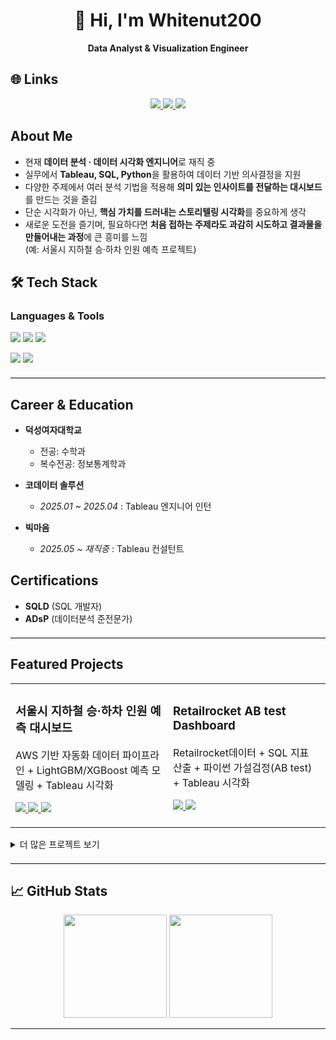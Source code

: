<div align="center">

# 👋 Hi, I'm **Whitenut200**  
**Data Analyst & Visualization Engineer**

</div>

## 🌐 Links
<p align="center">
  <a href="https://whitenut200.github.io/">
    <img src="https://img.shields.io/badge/GitHub_Blog-181717?logo=github&logoColor=white" />
  </a>
  <a href="https://public.tableau.com/app/profile/yu.siyeon/vizzes">
    <img src="https://img.shields.io/badge/Tableau-Public-E97627?logo=tableau&logoColor=white" />
  </a>
  <a href="mailto:dtbldus34@gmail.com">
    <img src="https://img.shields.io/badge/Email-Contact-red?logo=gmail&logoColor=white" />
  </a>
</p>

## About Me
- 현재 **데이터 분석 · 데이터 시각화 엔지니어**로 재직 중  
- 실무에서 **Tableau, SQL, Python**을 활용하여 데이터 기반 의사결정을 지원  
- 다양한 주제에서 여러 분석 기법을 적용해 **의미 있는 인사이트를 전달하는 대시보드**를 만드는 것을 즐김  
- 단순 시각화가 아닌, **핵심 가치를 드러내는 스토리텔링 시각화**를 중요하게 생각  
- 새로운 도전을 즐기며, 필요하다면 **처음 접하는 주제라도 과감히 시도하고 결과물을 만들어내는 과정**에 큰 흥미를 느낌  
  (예: 서울시 지하철 승·하차 인원 예측 프로젝트)
  
## 🛠️ Tech Stack
### Languages & Tools
<p>
  <img src="https://img.shields.io/badge/Python-3776AB?logo=python&logoColor=white" />
  <img src="https://img.shields.io/badge/SQL-4479A1?logo=postgresql&logoColor=white" />
  <img src="https://img.shields.io/badge/Tableau-E97627?logo=tableau&logoColor=white" />
</p>
<p>
  <img src="https://img.shields.io/badge/AWS-FF9900?logo=amazonaws&logoColor=white" />
  <img src="https://img.shields.io/badge/Notion-000000?logo=notion&logoColor=white" />
</p>

<hr style="border:0; border-top:1px solid #ddd; margin:20px 0;">

## Career & Education
- **덕성여자대학교**  
  - 전공: 수학과  
  - 복수전공: 정보통계학과  

- **코데이터 솔루션**  
  - *2025.01 ~ 2025.04* : Tableau 엔지니어 인턴  

- **빅마음**  
  - *2025.05 ~ 재직중* : Tableau 컨설턴트  

## Certifications
- **SQLD** (SQL 개발자)  
- **ADsP** (데이터분석 준전문가)  

<hr style="border:0; border-top:1px solid #ddd; margin:20px 0;">

## Featured Projects
<table>
  <tr>
    <td width="50%">
      <h3>서울시 지하철 승·하차 인원 예측 대시보드</h3>
      <p>AWS 기반 자동화 데이터 파이프라인 + LightGBM/XGBoost 예측 모델링 + Tableau 시각화</p>
      <p>
        <a href="https://github.com/whitenut200/subway-dashboard">
          <img src="https://img.shields.io/badge/GitHub-Repo-181717?logo=github&logoColor=white" />
        </a>
        <a href="https://whitenut200.github.io/prodject/subway/%EC%A7%80%ED%95%98%EC%B2%A0-%EC%8A%B9%ED%95%98%EC%B0%A8%EC%88%98-%EB%8C%80%EC%8B%9C%EB%B3%B4%EB%93%9C%EC%84%A4%EA%B3%84/">
          <img src="https://img.shields.io/badge/Blog-Post-0A66C2?logo=githubpages&logoColor=white" />
        </a>
        <a href="https://public.tableau.com/views/_17548941338250/sheet0">
          <img src="https://img.shields.io/badge/Tableau-Dashboard-E97627?logo=tableau&logoColor=white" />
        </a>
      </p>
    </td>
    <td width="50%">
      <h3>Retailrocket AB test Dashboard</h3>
      <p>Retailrocket데이터 + SQL 지표 산출 + 파이썬 가설검정(AB test) + Tableau 시각화</p>
      <p>
        <a href="https://github.com/whitenut200/hr-dashboard">
          <img src="https://img.shields.io/badge/GitHub-Repo-181717?logo=github&logoColor=white" />
        </a>
        <a href="https://public.tableau.com/app/profile/whitenut200">
          <img src="https://img.shields.io/badge/Tableau-View-E97627?logo=tableau&logoColor=white" />
        </a>
      </p>
    </td>
  </tr>
</table>

<details>
  <summary>더 많은 프로젝트 보기</summary>

- 슈퍼스토어 매출 및 고객 대시보드  
- IMDB 영화 데이터 대시보드
- 여러 주제의 Makeovermonday 데이터 대시보드

</details>

<hr style="border:0; border-top:1px solid #ddd; margin:20px 0;">

## 📈 GitHub Stats
<p align="center">
  <img src="https://github-readme-stats.vercel.app/api?username=whitenut200&show_icons=true&theme=tokyonight" height="165" />
  <img src="https://github-readme-stats.vercel.app/api/top-langs/?username=whitenut200&layout=compact&theme=tokyonight" height="165" />
</p>

---

